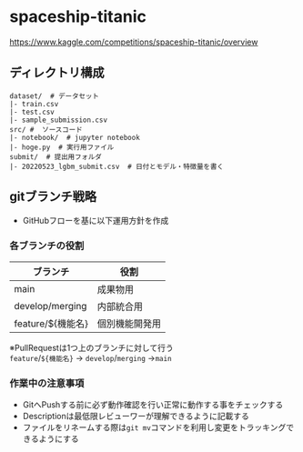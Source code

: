 # spaceship-titanic
https://www.kaggle.com/competitions/spaceship-titanic/overview

## ディレクトリ構成
```
dataset/  # データセット
|- train.csv
|- test.csv
|- sample_submission.csv
src/ #  ソースコード
|- notebook/  # jupyter notebook
|- hoge.py  # 実行用ファイル
submit/  # 提出用フォルダ
|- 20220523_lgbm_submit.csv  # 日付とモデル・特徴量を書く
```

## gitブランチ戦略
- GitHubフローを基に以下運用方針を作成

### 各ブランチの役割
|ブランチ|役割|
|---|---|
|main|成果物用|
|develop/merging|内部統合用|
|feature/${機能名}|個別機能開発用|

※PullRequestは1つ上のブランチに対して行う  
`feature`/`${機能名}` → `develop`/`merging` →`main`

### 作業中の注意事項
- GitへPushする前に必ず動作確認を行い正常に動作する事をチェックする
- Descriptionは最低限レビューワーが理解できるように記載する
- ファイルをリネームする際は`git mv`コマンドを利用し変更をトラッキングできるようにする
